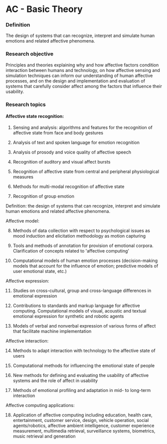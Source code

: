 # AC - Basic Theory

### Definition 
The design of systems that can recognize, interpret and simulate human emotions and related affective phenomena.

### Research objective
Principles and theories explaining why and how affective factors condition interaction between humans and technology, on how affective sensing and simulation techniques can inform our understanding of human affective processes, and on the design and implementation and evaluation of systems that carefully consider affect among the factors that influence their usability.

### Research topics

#### Affective state recognition:

1. Sensing and analysis: algorithms and features for the recognition of affective state from face and body gestures

2. Analysis of text and spoken language for emotion recognition

3. Analysis of prosody and voice quality of affective speech

4. Recognition of auditory and visual affect bursts

5. Recognition of affective state from central and peripheral physiological measures

6. Methods for multi-modal recognition of affective state

7. Recognition of group emotion

Definition: the design of systems that can recognize, interpret and simulate human emotions and related affective phenomena.

Affective model:

8. Methods of data collection with respect to psychological issues as mood induction and elicitation methodology as motion capturing

9. Tools and methods of annotation for provision of emotional corpora. Clarification of concepts related to 'affective computing'

10. Computational models of human emotion processes (decision-making models that account for the influence of emotion; predictive models of user emotional state, etc.)

Affective expression:

11. Studies on cross-cultural, group and cross-language differences in emotional expression

12. Contributions to standards and markup language for affective computing. Computational models of visual, acoustic and textual emotional expression for synthetic and robotic agents

13. Models of verbal and nonverbal expression of various forms of affect that facilitate machine implementation

Affective interaction:

14. Methods to adapt interaction with technology to the affective state of users

15. Computational methods for influencing the emotional state of people

16. New methods for defining and evaluating the usability of affective systems and the role of affect in usability

17. Methods of emotional profiling and adaptation in mid- to long-term interaction

Affective computing applications:

18. Application of affective computing including education, health care, entertainment, customer service, design, vehicle operation, social agents/robotics, affective ambient intelligence, customer experience measurement, multimedia retrieval, surveillance systems, biometrics, music retrieval and generation
<!--stackedit_data:
eyJoaXN0b3J5IjpbODQxNDkyNjQwLDE3MzgzMDgzOTVdfQ==
-->